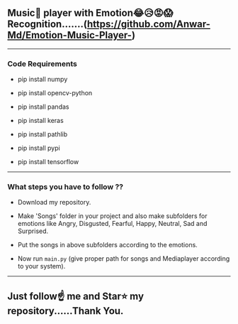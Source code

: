 ##  Music🎵 player with Emotion😂😥😡😱 Recognition.......(https://github.com/Anwar-Md/Emotion-Music-Player-)


---------------------------------------------------------------------------------------------------------------------------------------


### Code Requirements


 - pip install numpy


 - pip install opencv-python


 - pip install pandas


 - pip install keras


 - pip install pathlib


 - pip install pypi


 - pip install tensorflow
 

---------------------------------------------------------------------------------------------------------------------------------------------


### What steps you have to follow ??


- Download my repository.

- Make 'Songs' folder in your project and also make subfolders for emotions like Angry, Disgusted, Fearful, Happy, Neutral, Sad and Surprised.

- Put the songs in above subfolders according to the emotions.

- Now run `main.py` (give proper path for songs and Mediaplayer according to your system).


------------------------------------------------------------------------------------------------------------------------------------------------



## Just follow☝️ me and Star⭐ my repository......Thank You.
